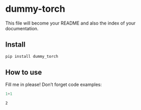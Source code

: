 # dummy-torch

<!-- WARNING: THIS FILE WAS AUTOGENERATED! DO NOT EDIT! -->

This file will become your README and also the index of your
documentation.

## Install

``` sh
pip install dummy_torch
```

## How to use

Fill me in please! Don’t forget code examples:

``` python
1+1
```

    2
